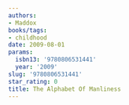 ```yaml
---
authors:
- Maddox
books/tags:
- childhood
date: 2009-08-01
params:
  isbn13: '9780806531441'
  year: '2009'
slug: '9780806531441'
star_rating: 0
title: The Alphabet Of Manliness
---
```


<!--more-->